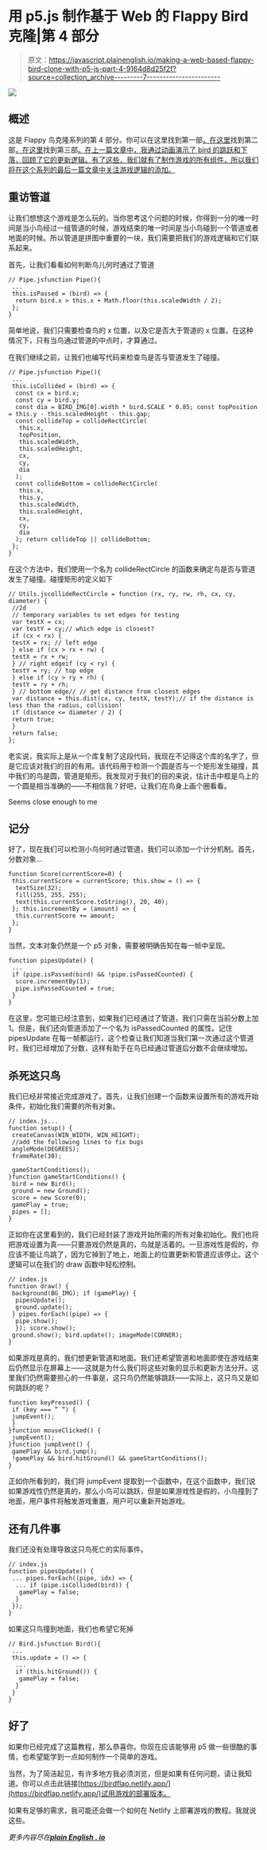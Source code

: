 # 用 p5.js 制作基于 Web 的 Flappy Bird 克隆|第 4 部分

> 原文：<https://javascript.plainenglish.io/making-a-web-based-flappy-bird-clone-with-p5-js-part-4-9164d8d25f2f?source=collection_archive---------7----------------------->

![](img/76f346c8e4d0ec32b885df850db8c5e6.png)

## 概述

这是 Flappy 鸟克隆系列的第 4 部分。你可以在这里找到第一部[，在这里](/how-to-make-a-web-based-flappy-bird-clone-with-p5-js-part-1-2913fde25c8a)找到第二部[，在这里](/making-a-web-based-flappy-bird-clone-with-p5-js-part-2-c554254881b1)找到第三部[。在上一篇文章中，我通过动画演示了 bird 的跳跃和下落，回顾了它的更新逻辑。有了这些，我们就有了制作游戏的所有组件，所以我们将在这个系列的最后一篇文章中关注游戏逻辑的添加。](/making-a-web-based-flappy-bird-clone-with-p5-js-part-3-32d4e96b8737)

## 重访管道

让我们想想这个游戏是怎么玩的。当你思考这个问题的时候，你得到一分的唯一时间是当小鸟经过一组管道的时候，游戏结束的唯一时间是当小鸟碰到一个管道或者地面的时候。所以管道是拼图中重要的一块，我们需要把我们的游戏逻辑和它们联系起来。

首先，让我们看看如何判断鸟儿何时通过了管道

```
// Pipe.jsfunction Pipe(){
 ...
 this.isPassed = (bird) => {
  return bird.x > this.x + Math.floor(this.scaledWidth / 2);
 };
}
```

简单地说，我们只需要检查鸟的 x 位置，以及它是否大于管道的 x 位置。在这种情况下，只有当鸟通过管道的中点时，才算通过。

在我们继续之前，让我们也编写代码来检查鸟是否与管道发生了碰撞。

```
// Pipe.jsfunction Pipe(){
 ...
 this.isCollided = (bird) => {
  const cx = bird.x;
  const cy = bird.y;
  const dia = BIRD_IMG[0].width * bird.SCALE * 0.85; const topPosition = this.y - this.scaledHeight - this.gap;
  const collideTop = collideRectCircle(
   this.x,
   topPosition,
   this.scaledWidth,
   this.scaledHeight,
   cx,
   cy,
   dia
  );
  const collideBottom = collideRectCircle(
   this.x,
   this.y,
   this.scaledWidth,
   this.scaledHeight,
   cx,
   cy,
   dia
  ); return collideTop || collideBottom;
 };
}
```

在这个方法中，我们使用一个名为 collideRectCircle 的函数来确定鸟是否与管道发生了碰撞。碰撞矩形的定义如下

```
// Utils.jscollideRectCircle = function (rx, ry, rw, rh, cx, cy, diameter) {
 //2d
 // temporary variables to set edges for testing
 var testX = cx;
 var testY = cy;// which edge is closest?
 if (cx < rx) {
 testX = rx; // left edge
 } else if (cx > rx + rw) {
 testX = rx + rw;
 } // right edgeif (cy < ry) {
 testY = ry; // top edge
 } else if (cy > ry + rh) {
 testY = ry + rh;
 } // bottom edge// // get distance from closest edges
 var distance = this.dist(cx, cy, testX, testY);// if the distance is less than the radius, collision!
 if (distance <= diameter / 2) {
 return true;
 }
 return false;
};
```

老实说，我实际上是从一个库复制了这段代码，我现在不记得这个库的名字了，但是它应该对我们的目的有用。该代码用于检测一个圆是否与一个矩形发生碰撞，其中我们的鸟是圆，管道是矩形。我发现对于我们的目的来说，估计击中框是鸟上的一个圆是相当准确的——不相信我？好吧，让我们在鸟身上画个圈看看。

Seems close enough to me

## 记分

好了，现在我们可以检测小鸟何时通过管道，我们可以添加一个计分机制。首先，分数对象…

```
function Score(currentScore=0) {
 this.currentScore = currentScore; this.show = () => {
  textSize(32);
  fill(255, 255, 255);
  text(this.currentScore.toString(), 20, 40);
 }; this.incrementBy = (amount) => {
  this.currentScore += amount;
 };
}
```

当然，文本对象仍然是一个 p5 对象，需要被明确告知在每一帧中呈现。

```
function pipesUpdate() {
 ...
 if (pipe.isPassed(bird) && !pipe.isPassedCounted) {
  score.incrementBy(1);
  pipe.isPassedCounted = true; 
 }
}
```

在这里，您可能已经注意到，如果我们已经通过了管道，我们只需在当前分数上加 1。但是，我们还向管道添加了一个名为 isPassedCounted 的属性。记住 pipesUpdate 在每一帧都运行，这个检查让我们知道当我们第一次通过这个管道时，我们已经增加了分数，这样有助于在鸟已经通过管道后分数不会继续增加。

## 杀死这只鸟

我们已经非常接近完成游戏了。首先，让我们创建一个函数来设置所有的游戏开始条件，初始化我们需要的所有对象。

```
// index.js...
function setup() {
 createCanvas(WIN_WIDTH, WIN_HEIGHT);
 //add the following lines to fix bugs
 angleMode(DEGREES); 
 frameRate(30);

 gameStartConditions();
}function gameStartConditions() {
 bird = new Bird();
 ground = new Ground();
 score = new Score(0);
 gamePlay = true;
 pipes = [];
}
```

正如你在这里看到的，我们已经封装了游戏开始所需的所有对象初始化。我们也将把游戏设置为真——只要游戏仍然是真的，鸟就是活着的。一旦游戏性是假的，你应该不能让鸟跳了，因为它掉到了地上，地面上的位置更新和管道应该停止。这个逻辑可以在我们的 draw 函数中轻松控制。

```
// index.js
function draw() {
 background(BG_IMG); if (gamePlay) {
  pipesUpdate();
  ground.update();
 } pipes.forEach((pipe) => {
  pipe.show();
  }); score.show();
 ground.show(); bird.update(); imageMode(CORNER);
}
```

如果游戏是真的，我们想更新管道和地面。我们还希望管道和地面即使在游戏结束后仍然显示在屏幕上——这就是为什么我们将这些对象的显示和更新方法分开。这里我们仍然需要担心的一件事是，这只鸟仍然能够跳跃——实际上，这只鸟又是如何跳跃的呢？

```
function keyPressed() {
 if (key === “ “) {
 jumpEvent();
 }
}function mouseClicked() {
 jumpEvent();
}function jumpEvent() {
 gamePlay && bird.jump();
 !gamePlay && bird.hitGround() && gameStartConditions();
}
```

正如你所看到的，我们将 jumpEvent 提取到一个函数中，在这个函数中，我们说如果游戏性仍然是真的，那么小鸟可以跳跃，但是如果游戏性是假的，小鸟撞到了地面，用户事件将触发游戏重置，用户可以重新开始游戏。

## 还有几件事

我们还没有处理导致这只鸟死亡的实际事件。

```
// index.js
function pipesUpdate() {
 ... pipes.forEach((pipe, idx) => {
  ... if (pipe.isCollided(bird)) {
   gamePlay = false;
  }
 });
}
```

如果这只鸟撞到地面，我们也希望它死掉

```
// Bird.jsfunction Bird(){
 ...
 this.update = () => {
  ...
  if (this.hitGround()) {
   gamePlay = false;
  }
 }
}
```

## 好了

如果你已经完成了这篇教程，那么恭喜你。你现在应该能够用 p5 做一些很酷的事情，也希望能学到一点如何制作一个简单的游戏。

当然，为了简洁起见，有许多地方我必须浏览，但是如果有任何问题，请让我知道。你可以点击此链接[https://birdflap.netlify.app/](https://birdflap.netlify.app/)试用游戏的部署版本。

如果有足够的需求，我可能还会做一个如何在 Netlify 上部署游戏的教程。我就说这些。

*更多内容尽在*[***plain English . io***](http://plainenglish.io/)